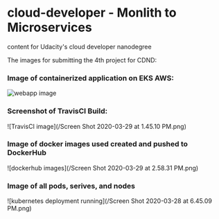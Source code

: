 # cloud-developer - Monlith to Microservices
content for Udacity's cloud developer nanodegree

The images for submitting the 4th project for CDND:

### Image of containerized application on EKS AWS: 
![webapp image](/images/webapp_image.png?raw=true "webapp image")


### Screenshot of TravisCI Build:
![TravisCI image](/Screen Shot 2020-03-29 at 1.45.10 PM.png)


### Image of docker images used created and pushed to DockerHub
![dockerhub images](/Screen Shot 2020-03-29 at 2.58.31 PM.png)


###  Image of all pods, serives, and nodes
![kubernetes deployment running](/Screen Shot 2020-03-28 at 6.45.09 PM.png)
